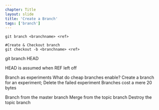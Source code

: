 ```yaml
---
chapter: Title
layout: slide
title: 'Create a Branch'
tags: ['branch']
---
```


	git branch <branchname> <ref>

	#Create & Checkout branch
	git checkout -b <branchname> <ref>

<!--
<img class="diagram" src="assets/diagrams/git-network.png">
-->

<aside class="notes">
git branch <BRANCHNAME> HEAD

HEAD is assumed when REF left off

Branch as experiments
What do cheap branches enable?
Create a branch for an experiment; Delete the failed experiment
Branches cost a mere 20 bytes

Branch from the master branch
Merge from the topic branch
Destroy the topic branch
</aside>
